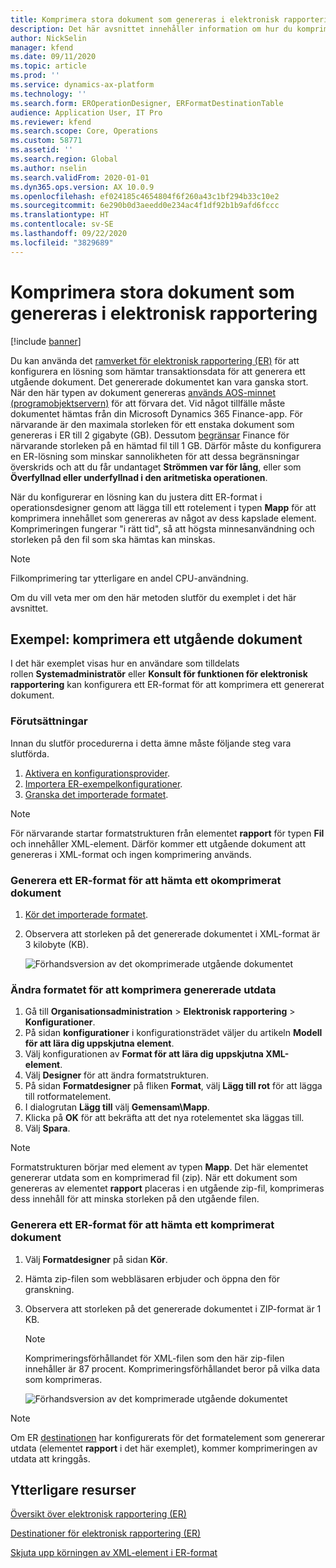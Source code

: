 ```yaml
---
title: Komprimera stora dokument som genereras i elektronisk rapportering
description: Det här avsnittet innehåller information om hur du komprimerar stora dokument som genereras av ett format för elektronisk rapportering (ER).
author: NickSelin
manager: kfend
ms.date: 09/11/2020
ms.topic: article
ms.prod: ''
ms.service: dynamics-ax-platform
ms.technology: ''
ms.search.form: EROperationDesigner, ERFormatDestinationTable
audience: Application User, IT Pro
ms.reviewer: kfend
ms.search.scope: Core, Operations
ms.custom: 58771
ms.assetid: ''
ms.search.region: Global
ms.author: nselin
ms.search.validFrom: 2020-01-01
ms.dyn365.ops.version: AX 10.0.9
ms.openlocfilehash: ef024185c4654804f6f260a43c1bf294b33c10e2
ms.sourcegitcommit: 6e290b0d3aeedd0e234ac4f1df92b1b9afd6fccc
ms.translationtype: HT
ms.contentlocale: sv-SE
ms.lasthandoff: 09/22/2020
ms.locfileid: "3829689"
---
```

# <a name="compress-large-documents-that-are-generated-in-electronic-reporting"></a>Komprimera stora dokument som genereras i elektronisk rapportering 

[!include [banner](../includes/banner.md)]

Du kan använda det [ramverket för elektronisk rapportering (ER)](general-electronic-reporting.md) för att konfigurera en lösning som hämtar transaktionsdata för att generera ett utgående dokument. Det genererade dokumentet kan vara ganska stort. När den här typen av dokument genereras [används AOS-minnet (programobjektservern)](https://docs.microsoft.com/dynamics365/fin-ops-core/dev-itpro/dev-tools/access-instances#location-of-packages-source-code-and-other-aos-configurations) för att förvara det. Vid något tillfälle måste dokumentet hämtas från din Microsoft Dynamics 365 Finance-app. För närvarande är den maximala storleken för ett enstaka dokument som genereras i ER till 2 gigabyte (GB). Dessutom [begränsar](https://fix.lcs.dynamics.com/Issue/Details?bugId=489291) Finance för närvarande storleken på en hämtad fil till 1 GB. Därför måste du konfigurera en ER-lösning som minskar sannolikheten för att dessa begränsningar överskrids och att du får undantaget **Strömmen var för lång**, eller som **Överfyllnad eller underfyllnad i den aritmetiska operationen**.

När du konfigurerar en lösning kan du justera ditt ER-format i operationsdesigner genom att lägga till ett rotelement i typen **Mapp** för att komprimera innehållet som genereras av något av dess kapslade element. Komprimeringen fungerar "i rätt tid", så att högsta minnesanvändning och storleken på den fil som ska hämtas kan minskas.

> [!NOTE]
> Filkomprimering tar ytterligare en andel CPU-användning.

Om du vill veta mer om den här metoden slutför du exemplet i det här avsnittet.

## <a name="example-compress-an-outbound-document"></a>Exempel: komprimera ett utgående dokument

I det här exemplet visas hur en användare som tilldelats rollen **Systemadministratör** eller **Konsult för funktionen för elektronisk rapportering** kan konfigurera ett ER-format för att komprimera ett genererat dokument.

### <a name="prerequisites"></a>Förutsättningar

Innan du slutför procedurerna i detta ämne måste följande steg vara slutförda.

1. [Aktivera en konfigurationsprovider](er-defer-xml-element.md#activate-a-configuration-provider).
2. [Importera ER-exempelkonfigurationer](er-defer-xml-element.md#import-the-sample-er-configurations).
3. [Granska det importerade formatet](er-defer-xml-element.md#review-the-imported-format).

> [!NOTE]
> För närvarande startar formatstrukturen från elementet **rapport** för typen **Fil** och innehåller XML-element. Därför kommer ett utgående dokument att genereras i XML-format och ingen komprimering används.

### <a name="generate-an-er-format-to-get-an-uncompressed-document"></a>Generera ett ER-format för att hämta ett okomprimerat dokument

1. [Kör det importerade formatet](er-defer-xml-element.md#run-the-imported-format).
2. Observera att storleken på det genererade dokumentet i XML-format är 3 kilobyte (KB).

    ![Förhandsversion av det okomprimerade utgående dokumentet](./media/er-compress-outbound-files1.png)

### <a name="modify-the-format-to-compress-the-generated-output"></a>Ändra formatet för att komprimera genererade utdata

1. Gå till **Organisationsadministration** \> **Elektronisk rapportering** \> **Konfigurationer**.
2. På sidan **konfigurationer** i konfigurationsträdet väljer du artikeln **Modell för att lära dig uppskjutna element**.
3. Välj konfigurationen av **Format för att lära dig uppskjutna XML-element**.
4. Välj **Designer** för att ändra formatstrukturen.
5. På sidan **Formatdesigner** på fliken **Format**, välj **Lägg till rot** för att lägga till rotformatelement.
6. I dialogrutan **Lägg till** välj **Gemensam\\Mapp**.
7. Klicka på **OK** för att bekräfta att det nya rotelementet ska läggas till.
8. Välj **Spara**.

> [!NOTE]
> Formatstrukturen börjar med element av typen **Mapp**. Det här elementet genererar utdata som en komprimerad fil (zip). När ett dokument som genereras av elementet **rapport** placeras i en utgående zip-fil, komprimeras dess innehåll för att minska storleken på den utgående filen.

### <a name="generate-an-er-format-to-get-a-compressed-document"></a>Generera ett ER-format för att hämta ett komprimerat dokument

1. Välj **Formatdesigner** på sidan **Kör**.
2. Hämta zip-filen som webbläsaren erbjuder och öppna den för granskning.
3. Observera att storleken på det genererade dokumentet i ZIP-format är 1 KB.

    > [!NOTE] 
    > Komprimeringsförhållandet för XML-filen som den här zip-filen innehåller är 87 procent. Komprimeringsförhållandet beror på vilka data som komprimeras.

    ![Förhandsversion av det komprimerade utgående dokumentet](./media/er-compress-outbound-files2.png)

> [!NOTE]
> Om ER [destinationen](electronic-reporting-destinations.md) har konfigurerats för det formatelement som genererar utdata (elementet **rapport** i det här exemplet), kommer komprimeringen av utdata att kringgås.

## <a name="additional-resources"></a>Ytterligare resurser

[Översikt över elektronisk rapportering (ER)](general-electronic-reporting.md)

[Destinationer för elektronisk rapportering (ER)](electronic-reporting-destinations.md)

[Skjuta upp körningen av XML-element i ER-format](er-defer-xml-element.md)
